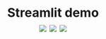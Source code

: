 <div align="center">

<h1> Streamlit demo<br>
<img src="https://img.shields.io/badge/made%20with-LOVE-red?style=plastic">
<img src="https://img.shields.io/badge/license-MIT-blue?style=plastic">
<img src="https://img.shields.io/badge/streamlit-app-yellow?style=plastic&logo=streamlit&link=https://kayeungadrian-tam-streamlit-demo-appapp-wbrzeh.streamlit.app/">
</h1>
</div>
